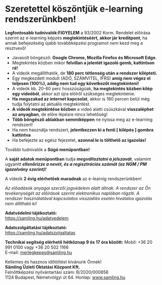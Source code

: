 # Szeretettel köszöntjük e-learning rendszerünkben!  

**Legfontosabb tudnivalók:FIGYELEM** a 93/2002 Korm. Rendelet előírása szerint az e-learning képzés **megtekintéséért, akkor jár kreditpont**, ha annak befejezéséig újabb továbbképzési programot nem kezd meg a résztvevő!  

* Javasolt böngésző: **Google Chrome, Mozilla Firefox és Microsoft Edge**.
* Megtekintés közben mikor **felvillan a jelenlét igazoló gomb, kattintson rá!**
* A videók megállíthatók, de **180 perc tétlenség után a rendszer kilépteti.**
* Egy megkezdett modult (ADÓ, SZÁMVITEL, IFRS) **amíg nem végez el teljesen (100%), addig nem tud egy következőt megtekinteni!**
* A videók kb. 20-60 perc hosszúságúak, **ha megtekintés közben kilép egy videóból**, akkor azt újra elölről szükséges megtekintenie.
* **Ha megszakad az internet kapcsolat**, akkor is 180 percen belül még tudja folytatni az aktuális megtekintést.
* **A videók megtekintése közben** a videó alatti csúszkával **visszaléphet az anyagban**, de előre lépésre nincs lehetőség!
* **Több böngésző ablakban semmiképpen** ne nyissa meg az e-learning rendszert!
* Ha nem használja rendszert, **jelentkezzen ki a fenti [ kilépés ] gombra kattintva**
* Ha befejezte az egész fejezetet, **azonnal le is tölthető az igazolás!**
  
További tudnivalók a **Súgó menüpontban!**  

A **saját adatok menüpontban** tudja ***megváltoztatni a jelszavát***, valamint ugyanitt ***ellenőrizze a nevét, és a regisztrációs számát (az NGM / PM igazolvány szerint)!***  

A videók **2 évig elérhetőek maradnak** az e-learnig rendszerünkben!  

*Az előadások anyagai szerzői jogvédelem alatt állnak. A rendszer az Ön tevékenységét az előírások szerint elektronikus naplóban rögzíti. A rendszer használatával kapcsolatos visszaélés esetén hivatalos igazolás nem állítható ki!*  

**Adatvédelmi tájékoztató:**  
https://samling.hu/adatvedelem  

**Adatszolgáltatási tájékoztató:**  
https://samling.hu/adatszolgaltatas  

**Technikai segítség elérhető hétköznap 9 és 17 óra között:**
Mobil: +36 20 991 0100 vagy +36 20 502 1166  
E-mail: merlegkepes@samling.hu  

Kellemes és hasznos időtöltést kívánunk Önnek!  
**Sämling Üzleti Oktatási Központ Kft.**  
Felnőttképzési nyilvántartási szám: B/2020/000858  
1124 Budapest, Németvölgyi út 64. Honlap: www.samling.hu
